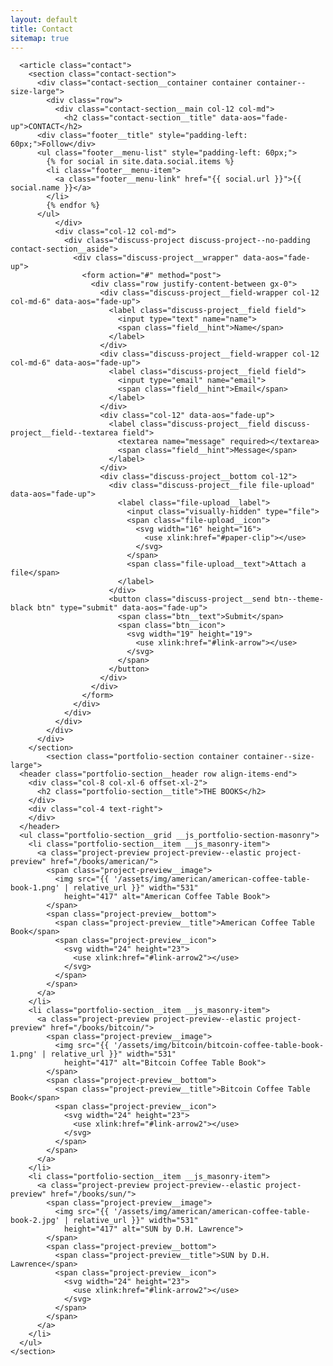```yaml
---
layout: default
title: Contact
sitemap: true
---
```


      <article class="contact">
        <section class="contact-section">
          <div class="contact-section__container container container--size-large">
            <div class="row">
              <div class="contact-section__main col-12 col-md">
                <h2 class="contact-section__title" data-aos="fade-up">CONTACT</h2>
          <div class="footer__title" style="padding-left: 60px;">Follow</div>
          <ul class="footer__menu-list" style="padding-left: 60px;">
            {% for social in site.data.social.items %}
            <li class="footer__menu-item">
              <a class="footer__menu-link" href="{{ social.url }}">{{ social.name }}</a>
            </li>
            {% endfor %}
          </ul>
              </div>
              <div class="col-12 col-md">
                <div class="discuss-project discuss-project--no-padding contact-section__aside">
                  <div class="discuss-project__wrapper" data-aos="fade-up">
                    <form action="#" method="post">
                      <div class="row justify-content-between gx-0">
                        <div class="discuss-project__field-wrapper col-12 col-md-6" data-aos="fade-up">
                          <label class="discuss-project__field field">
                            <input type="text" name="name">
                            <span class="field__hint">Name</span>
                          </label>
                        </div>
                        <div class="discuss-project__field-wrapper col-12 col-md-6" data-aos="fade-up">
                          <label class="discuss-project__field field">
                            <input type="email" name="email">
                            <span class="field__hint">Email</span>
                          </label>
                        </div>
                        <div class="col-12" data-aos="fade-up">
                          <label class="discuss-project__field discuss-project__field--textarea field">
                            <textarea name="message" required></textarea>
                            <span class="field__hint">Message</span>
                          </label>
                        </div>
                        <div class="discuss-project__bottom col-12">
                          <div class="discuss-project__file file-upload" data-aos="fade-up">
                            <label class="file-upload__label">
                              <input class="visually-hidden" type="file">
                              <span class="file-upload__icon">
                                <svg width="16" height="16">
                                  <use xlink:href="#paper-clip"></use>
                                </svg>
                              </span>
                              <span class="file-upload__text">Attach a file</span>
                            </label>
                          </div>
                          <button class="discuss-project__send btn--theme-black btn" type="submit" data-aos="fade-up">
                            <span class="btn__text">Submit</span>
                            <span class="btn__icon">
                              <svg width="19" height="19">
                                <use xlink:href="#link-arrow"></use>
                              </svg>
                            </span>
                          </button>
                        </div>
                      </div>
                    </form>
                  </div>
                </div>
              </div>
            </div>
          </div>
        </section>
            <section class="portfolio-section container container--size-large">
      <header class="portfolio-section__header row align-items-end">
        <div class="col-8 col-xl-6 offset-xl-2">
          <h2 class="portfolio-section__title">THE BOOKS</h2>
        </div>
        <div class="col-4 text-right">
        </div>
      </header>
      <ul class="portfolio-section__grid __js_portfolio-section-masonry">
        <li class="portfolio-section__item __js_masonry-item">
          <a class="project-preview project-preview--elastic project-preview" href="/books/american/">
            <span class="project-preview__image">
              <img src="{{ '/assets/img/american/american-coffee-table-book-1.png' | relative_url }}" width="531"
                height="417" alt="American Coffee Table Book">
            </span>
            <span class="project-preview__bottom">
              <span class="project-preview__title">American Coffee Table Book</span>
              <span class="project-preview__icon">
                <svg width="24" height="23">
                  <use xlink:href="#link-arrow2"></use>
                </svg>
              </span>
            </span>
          </a>
        </li>
        <li class="portfolio-section__item __js_masonry-item">
          <a class="project-preview project-preview--elastic project-preview" href="/books/bitcoin/">
            <span class="project-preview__image">
              <img src="{{ '/assets/img/bitcoin/bitcoin-coffee-table-book-1.png' | relative_url }}" width="531"
                height="417" alt="Bitcoin Coffee Table Book">
            </span>
            <span class="project-preview__bottom">
              <span class="project-preview__title">Bitcoin Coffee Table Book</span>
              <span class="project-preview__icon">
                <svg width="24" height="23">
                  <use xlink:href="#link-arrow2"></use>
                </svg>
              </span>
            </span>
          </a>
        </li>
        <li class="portfolio-section__item __js_masonry-item">
          <a class="project-preview project-preview--elastic project-preview" href="/books/sun/">
            <span class="project-preview__image">
              <img src="{{ '/assets/img/american/american-coffee-table-book-2.jpg' | relative_url }}" width="531"
                height="417" alt="SUN by D.H. Lawrence">
            </span>
            <span class="project-preview__bottom">
              <span class="project-preview__title">SUN by D.H. Lawrence</span>
              <span class="project-preview__icon">
                <svg width="24" height="23">
                  <use xlink:href="#link-arrow2"></use>
                </svg>
              </span>
            </span>
          </a>
        </li>
      </ul>
    </section>

